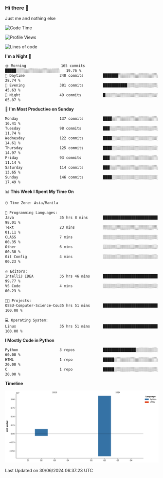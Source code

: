 ### Hi there 👋

Just me and nothing else


<!--START_SECTION:waka-->
![Code Time](http://img.shields.io/badge/Code%20Time-460%20hrs%2045%20mins-blue)

![Profile Views](http://img.shields.io/badge/Profile%20Views-7-blue)

![Lines of code](https://img.shields.io/badge/From%20Hello%20World%20I%27ve%20Written-12.3%20million%20lines%20of%20code-blue)

**I'm a Night 🦉** 

```text
🌞 Morning                165 commits         █████░░░░░░░░░░░░░░░░░░░░   19.76 % 
🌆 Daytime                240 commits         ███████░░░░░░░░░░░░░░░░░░   28.74 % 
🌃 Evening                381 commits         ███████████░░░░░░░░░░░░░░   45.63 % 
🌙 Night                  49 commits          █░░░░░░░░░░░░░░░░░░░░░░░░   05.87 % 
```
📅 **I'm Most Productive on Sunday** 

```text
Monday                   137 commits         ████░░░░░░░░░░░░░░░░░░░░░   16.41 % 
Tuesday                  98 commits          ███░░░░░░░░░░░░░░░░░░░░░░   11.74 % 
Wednesday                122 commits         ████░░░░░░░░░░░░░░░░░░░░░   14.61 % 
Thursday                 125 commits         ████░░░░░░░░░░░░░░░░░░░░░   14.97 % 
Friday                   93 commits          ███░░░░░░░░░░░░░░░░░░░░░░   11.14 % 
Saturday                 114 commits         ███░░░░░░░░░░░░░░░░░░░░░░   13.65 % 
Sunday                   146 commits         ████░░░░░░░░░░░░░░░░░░░░░   17.49 % 
```


📊 **This Week I Spent My Time On** 

```text
🕑︎ Time Zone: Asia/Manila

💬 Programming Languages: 
Java                     35 hrs 8 mins       █████████████████████████   98.01 % 
Text                     23 mins             ░░░░░░░░░░░░░░░░░░░░░░░░░   01.11 % 
CLASS                    7 mins              ░░░░░░░░░░░░░░░░░░░░░░░░░   00.35 % 
Other                    6 mins              ░░░░░░░░░░░░░░░░░░░░░░░░░   00.30 % 
Git Config               4 mins              ░░░░░░░░░░░░░░░░░░░░░░░░░   00.23 % 

🔥 Editors: 
IntelliJ IDEA            35 hrs 46 mins      █████████████████████████   99.77 % 
VS Code                  4 mins              ░░░░░░░░░░░░░░░░░░░░░░░░░   00.23 % 

🐱‍💻 Projects: 
OSSU-Computer-Science-Cou35 hrs 51 mins      █████████████████████████   100.00 % 

💻 Operating System: 
Linux                    35 hrs 51 mins      █████████████████████████   100.00 % 
```

**I Mostly Code in Python** 

```text
Python                   3 repos             ███████████████░░░░░░░░░░   60.00 % 
HTML                     1 repo              █████░░░░░░░░░░░░░░░░░░░░   20.00 % 
C                        1 repo              █████░░░░░░░░░░░░░░░░░░░░   20.00 % 
```



**Timeline**

![Lines of Code chart](https://raw.githubusercontent.com/brutist/brutist/main/assets/bar_graph.png)


 Last Updated on 30/06/2024 06:37:23 UTC
<!--END_SECTION:waka-->
